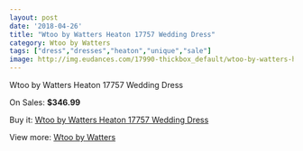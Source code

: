 ```yaml
---
layout: post
date: '2018-04-26'
title: "Wtoo by Watters Heaton 17757 Wedding Dress"
category: Wtoo by Watters
tags: ["dress","dresses","heaton","unique","sale"]
image: http://img.eudances.com/17990-thickbox_default/wtoo-by-watters-heaton-17757-wedding-dress.jpg
---
```

Wtoo by Watters Heaton 17757 Wedding Dress

On Sales: **$346.99**
<a href="https://www.eudances.com/en/wtoo-by-watters/5222-wtoo-by-watters-heaton-17757-wedding-dress.html"><amp-img layout="responsive" width="600" height="600" src="//img.eudances.com/17990-thickbox_default/wtoo-by-watters-heaton-17757-wedding-dress.jpg" alt="Wtoo by Watters Heaton 17757 Wedding Dress 0" /></a>
<a href="https://www.eudances.com/en/wtoo-by-watters/5222-wtoo-by-watters-heaton-17757-wedding-dress.html"><amp-img layout="responsive" width="600" height="600" src="//img.eudances.com/17993-thickbox_default/wtoo-by-watters-heaton-17757-wedding-dress.jpg" alt="Wtoo by Watters Heaton 17757 Wedding Dress 1" /></a>
<a href="https://www.eudances.com/en/wtoo-by-watters/5222-wtoo-by-watters-heaton-17757-wedding-dress.html"><amp-img layout="responsive" width="600" height="600" src="//img.eudances.com/17992-thickbox_default/wtoo-by-watters-heaton-17757-wedding-dress.jpg" alt="Wtoo by Watters Heaton 17757 Wedding Dress 2" /></a>
<a href="https://www.eudances.com/en/wtoo-by-watters/5222-wtoo-by-watters-heaton-17757-wedding-dress.html"><amp-img layout="responsive" width="600" height="600" src="//img.eudances.com/17991-thickbox_default/wtoo-by-watters-heaton-17757-wedding-dress.jpg" alt="Wtoo by Watters Heaton 17757 Wedding Dress 3" /></a>

Buy it: [Wtoo by Watters Heaton 17757 Wedding Dress](https://www.eudances.com/en/wtoo-by-watters/5222-wtoo-by-watters-heaton-17757-wedding-dress.html "Wtoo by Watters Heaton 17757 Wedding Dress")

View more: [Wtoo by Watters](https://www.eudances.com/en/49-wtoo-by-watters "Wtoo by Watters")